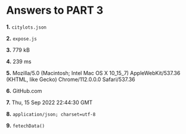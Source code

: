 # **Answers to PART 3**

**1.** ```citylots.json```

**2.** ```expose.js```

**3.** 779 kB

**4.** 239 ms

**5.** Mozilla/5.0 (Macintosh; Intel Mac OS X 10_15_7) AppleWebKit/537.36 (KHTML, like Gecko) Chrome/112.0.0.0 Safari/537.36

**6.** GitHub.com
 
**7.** Thu, 15 Sep 2022 22:44:30 GMT

**8.** ```application/json; charset=utf-8```

**9.** ```fetechData()```
